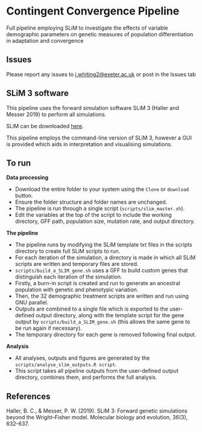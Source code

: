 # Contingent Convergence Pipeline
Full pipeline employing SLiM to investigate the effects of variable demographic parameters on genetic measures of population differentiation in adaptation and convergence

## Issues
Please report any issues to j.whiting2@exeter.ac.uk or post in the Issues tab

## SLiM 3 software
This pipeline uses the forward simulation software SLiM 3 (Haller and Messer 2019) to perform all simulations. 

SLiM can be downloaded [here](https://messerlab.org/slim/).

This pipeline employs the command-line version of SLiM 3, however a GUI is provided which aids in interpretation and visualising simulations.

## To run
**Data processing**
* Download the entire folder to your system using the `Clone` or `download` button.
* Ensure the folder structure and folder names are unchanged.
* The pipeline is run through a single script (`scripts/slim_master.sh`).
* Edit the variables at the top of the script to include the working directory, GFF path, population size, mutation rate, and output directory.

**The pipeline**
* The pipeline runs by modifying the SLiM template txt files in the scripts directory to create full SLiM scripts to run.
* For each iteration of the simulation, a directory is made in which all SLiM scripts are written and temporary files are stored.
* `scripts/build_a_SLIM_gene.sh` uses a GFF to build custom genes that distinguish each iteration of the simulation.
* Firstly, a burn-in script is created and run to generate an ancestral population with genetic and phenotypic variation.
* Then, the 32 demographic treatment scripts are written and run using GNU parallel.
* Outputs are combined to a single file which is exported to the user-defined output directory, along with the template script for the gene output by `scripts/build_a_SLIM_gene.sh` (this allows the same gene to be run again if necessary).
* The temporary directory for each gene is removed following final output.

**Analysis**
* All analyses, outputs and figures are generated by the `scripts/analyse_slim_outputs.R script`.
* This script takes all pipeline outputs from the user-defined output directory, combines them, and performs the full analysis.

## References
Haller, B. C., & Messer, P. W. (2019). SLiM 3: Forward genetic simulations beyond the Wright–Fisher model. Molecular biology and evolution, 36(3), 632-637.
